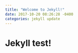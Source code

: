 ```yaml
---
title: "Welcome to Jekyll!"
date: 2017-10-20 08:26:28 -0400
categories: jekyll update
---
```


# Jekyll test!
